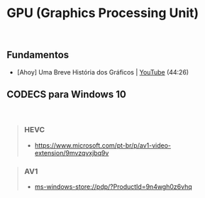 # GPU (Graphics Processing Unit)

<br>

## Fundamentos

* [Ahoy] Uma Breve História dos Gráficos | [YouTube](https://youtu.be/QyjyWUrHsFc) (44:26)


## CODECS para Windows 10
<br>

> ### HEVC
> * https://www.microsoft.com/pt-br/p/av1-video-extension/9mvzqvxjbq9v

> ### AV1
> * [ms-windows-store://pdp/?ProductId=9n4wgh0z6vhq](ms-windows-store://pdp/?ProductId=9n4wgh0z6vhq)

